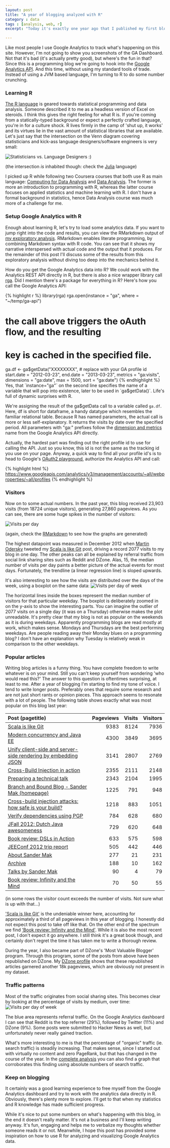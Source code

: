 ```yaml
---
layout: post
title: "A year of blogging analyzed with R" 
category : data 
tags : [analysis, web, r]
excerpt: "Today it's exactly one year ago that I published my first blogpost on branchandbound.net. During this year I've written 12 posts, including this one. Since we live in the age of analytics, I thought it would be nice to show how this blog has fared during its first year."

---
```


Like most people I use Google Analytics to track what's happening on this site. However, I'm not going to show you screenshots of the GA Dashboard. Not that it's bad (it's actually pretty good), but where's the fun in that? Since this is a programming blog we're going to hook into the [Google Analytics API](https://developers.google.com/analytics/devguides/reporting/core/v3/). And this time, without using my standard tools of trade. Instead of using a JVM based language, I'm turning to R to do some number crunching.

### Learning R
[The R language](http://www.r-project.org/) is geared towards statistical programming and data analysis. Someone described it to me as a headless version of Excel on steroids. I think this gives the right feeling for what R is. If you're coming from a statically-typed background or expect a perfectly crafted language, you're in for a culture shock. R lives firmly in the camp of 'shut up, it works' and its virtues lie in the vast amount of statistical libraries that are available. Let's just say that the intersection on the Venn diagram covering statisticians and kick-ass language designers/software engineers is very small:

![Statisticians vs. Language Designers :)](/pics/statisticians_langdesigners_venn.png)

(the intersection _is_ inhabited though: check the [Julia](http://www.johnmyleswhite.com/notebook/2012/03/31/julia-i-love-you/) language)

I picked up R while following two Coursera courses that both use R as main language: [Computing for Data Analysis](https://www.coursera.org/course/compdata)  and [Data Analysis](https://www.coursera.org/course/dataanalysis). The former is more an introduction to programming with R, whereas the latter course focuses on applied statistics and machine learning with R. I don't have a formal background in statistics, hence Data Analysis course was much more of a challenge for me.

### Setup Google Analytics with R
Enough about learning R, let's try to load some analytics data. If you want to jump right into the code and results, you can view the RMarkdown output of [my exploratory analysis](/analytics/blog_analytics.html). RMarkdown enables literate programming, by combining Markdown syntax with R code. You can see that it shows my narrative interspersed with actual code and the output that it produces. For the remainder of this post I'll discuss some of the results from this exploratory analysis without diving too deep into the mechanics behind it.

How do you get the Google Analytics data into R? We could work with the Analytics REST API directly in R, but there is also a nice wrapper library call [rga](http://skardhamar.github.com/rga/). Did I mention there's a package for everything in R? Here's how you call the Google Analytics API:

{% highlight r %}
library(rga) 
rga.open(instance = "ga", where = "~/temp/ga-api")
# the call above triggers the oAuth flow, and the resulting  
# key is cached in the specified file.

ga.df <- ga$getData("XXXXXXXX", # replace with your GA profile id
                    start.date = "2012-03-23",
                    end.date = "2013-03-23",
                    metrics = "ga:visits",
                    dimensions = "ga:date",
                    max = 1500,
                    sort = "ga:date")
{% endhighlight %}
Yes, that `instance="ga"` on the second line specifies the name of a variable that will pop into existence, later to be used in `ga$getData()`. Life's full of dynamic surprises with R.

We're assigning the result of the ga$getData call to a variable called `ga.df`. Here, df is short for dataframe, a handy datatype which resembles the familiar relational table. Because R has named parameters, the actual call is more or less self-explanatory. It returns the visits by date over the specified period. All parameters with "ga:" prefixes follow the [dimension and metrics](https://developers.google.com/analytics/devguides/reporting/core/dimsmets) name from the Google Analytics API directly. 

Actually, the hardest part was finding out the right profile id to use for calling the API. Just so you know, this id is not the same as the tracking id you use on your page. Anyway, a quick way to find all your profile id's is to head to Google's [OAuth2 playground](https://developers.google.com/oauthplayground/), authorize the Analytics API and call:

{% highlight html %}
https://www.googleapis.com/analytics/v3/management/accounts/~all/webproperties/~all/profiles
{% endhighlight  %}

### Visitors
Now on to some actual numbers. In the past year, this blog received 23,903 visits (from 18724 unique visitors), generating 27,860 pageviews. As you can see, there are some huge spikes in the number of visitors:

![Visits per day](/analytics/figure/visitsperday.png)

(again, check the [RMarkdown](/analytics/blog_analytics.html) to see how the graphs are generated)

The highest datapoint was measured in December 2012 when [Martin Odersky](https://twitter.com/odersky) tweeted my [Scala is like Git](/blog/scala/2012/12/scala-is-like-git/) post, driving a record 2077 visits to my blog in one day. The other peaks can all be explained by referral traffic from social link sharing sites such as Reddit and DZone. Alas, 15, the median number of visits per day paints a better picture of the actual events for most days. Fortunately, the trendline (a linear regression line) is sloped upwards.

It's also interesting to see how the visits are distributed over the days of the week, using a boxplot on the same data:
![Visits per day of week](/analytics/figure/visitsperweekday.png)

The horizontal lines inside the boxes represent the median number of visitors for that particular weekday. The boxplot is deliberately zoomed in on the y-axis to show the interesting parts. You can imagine the outlier of 2077 visits on a single day (it was on a Thursday) otherwise makes the plot unreadable. It's pretty clear that my blog is not as popular on the weekends as it is during weekdays. Apparently programming blogs are read mostly at work, which makes sense. Mondays and Thursdays are the best performing weekdays. Are people reading away their Monday blues on a programming blog? I don't have an explanation why Tuesday is relatively weak in comparison to the other weekdays. 

### Popular articles
Writing blog articles is a funny thing. You have complete freedom to write whatever is on your mind. Still you can't keep yourself from wondering 'who would read this?' The answer to this question is oftentimes surprising, at least to me. After a year of blogging I'm starting to find my tone of voice. I tend to write longer posts. Preferably ones that require some research and are not just short rants or opinion pieces. This approach seems to resonate with a lot of people. The following table shows exactly what was most popular on this blog last year:

| Post (pagetitle)  | Pageviews   | Visits       | Visitors |
|:-----------|------------:|-------------:|---------:|
|                                            [Scala is like Git](/blog/scala/2012/12/scala-is-like-git/)  |    9383  | 8124   |  7936|
|                               [Modern concurrency and Java EE](/blog/java/2012/07/modern-concurrency-and-javaee/)  |    4300  | 3849   |  3695|
|[Unify client-side and server-side rendering by embedding JSON](/blog/web/2012/11/unify-server-side-client-side-rendering-embedding-json/)  |    3141  | 2807   |  2769|
|                              [Cross-Build Injection in action](/blog/security/2012/10/cross-build-injection-in-action/)  |    2355  | 2111   |  2148|
|                                   [Preparing a technical talk](/blog/conferences/2012/06/preparing-a-technical-talk/)  |    2343  | 2104   |  1995|
|                           [Branch and Bound Blog - Sander Mak (homepage)](/)  |    1225  |  791   |   948|
|       [Cross-build injection attacks: how safe is your build?](/blog/security/2012/03/crossbuild-injection-how-safe-is-your-build/)  |    1218  |  883   |  1051|
|                                [Verify dependencies using PGP](/blog/security/2012/08/verify-dependencies-using-pgp/)  |     784  |  628   |   680|
|                           [JFall 2012: Dutch Java awesomeness](/blog/conferences/2012/11/jfall-2012-dutch-java-awesomeness/)  |     729  |  620   |   648|
|                                  [Book review: DSLs in Action](/blog/bookreview/2012/08/bookreview-dsls-in-action/)  |     633  |  575   |   598|
|                                     [JEEConf 2012 trip report](/blog/conferences/2012/05/jeeconf-tripreport/)  |     505  |  442   |   446|
|                                             [About Sander Mak](/about.html)  |     277  |   21   |   231|
|                                                      [Archive](/archive.html)  |     188  |   10   |   162|
|                                          [Talks by Sander Mak](/talks.html)  |      90  |    4   |    79|
|                           [Book review: Infinity and the Mind](/blog/bookreview/2013/01/bookreview-infinity-and-the-mind/)  |      70  |   50   |    55|
(in some rows the visitor count exceeds the number of visits. Not sure what is up with that...)  
  
['Scala is like Git'](/blog/scala/2012/12/scala-is-like-git/) is the undeniable winner here, accounting for approximately a third of all pageviews in this year of blogging. I honestly did not expect this post to take off like that. On the other end of the spectrum we find ['Book review: Infinity and the Mind'](/blog/bookreview/2013/01/bookreview-infinity-and-the-mind/). While it is also the most recent post, I don't expect it go anywhere. I still think it's a great book though, and certainly don't regret the time it has taken me to write a thorough review. 

During the year, I also became part of DZone's 'Most Valuable Blogger' program. Through this program, some of the posts from above have been republished on DZone. My [DZone profile](http://architects.dzone.com/users/sammy8306) shows that these republished articles garnered another 18k pageviews, which are obviously not present in my dataset. 

### Traffic patterns
Most of the traffic originates from social sharing sites. This becomes clear by looking at the percentage of visits by medium, over time:
![Visits per day of week](/analytics/figure/trafficpercentages.png)

The blue area represents referral traffic. On the Google Analytics dashboard I can see that Reddit is the top referrer (29%), followed by Twitter (11%) and DZone (9%). Some posts were submitted to Hacker News as well, but unfortunately never really gained traction.

What's more interesting to me is that the percentage of "organic" traffic (ie. search traffic) is steadily increasing. That makes sense, since I started out with virtually no content and zero PageRank, but that has changed in the course of the year. In the [complete analysis](/analytics/blog_analytics.html) you can also find a graph that corroborates this finding using absolute numbers of search traffic.

### Keep on blogging
It certainly was a good learning experience to free myself from the Google Analytics dashboard and try to work with the analytics data directly in R. Obviously, there's plenty more to explore. I'll get to that when my statistics and R knowledge has made sufficient progress.

While it's nice to put some numbers on what's happening with this blog, in the end it doesn't really matter. It's not a business and I'll keep writing anyway. It's fun, engaging and helps me to verbalize my thoughts whether someone reads it or not. Meanwhile, I hope this post has provided some inspiration on how to use R for analyzing and visualizing Google Analytics data.